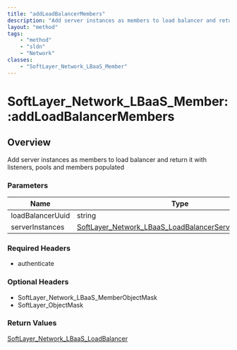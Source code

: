 ```yaml
---
title: "addLoadBalancerMembers"
description: "Add server instances as members to load balancer and return it with listeners, pools and members populated"
layout: "method"
tags:
    - "method"
    - "sldn"
    - "Network"
classes:
    - "SoftLayer_Network_LBaaS_Member"
---
```

# SoftLayer_Network_LBaaS_Member::addLoadBalancerMembers
## Overview 
Add server instances as members to load balancer and return it with listeners, pools and members populated 

### Parameters 
|Name | Type | Description |
| --- | --- | --- |
|loadBalancerUuid| string| |
|serverInstances| <a href='/reference/datatypes/SoftLayer_Network_LBaaS_LoadBalancerServerInstanceInfo'>SoftLayer_Network_LBaaS_LoadBalancerServerInstanceInfo[] </a>| |


### Required Headers
* authenticate

### Optional Headers
* SoftLayer_Network_LBaaS_MemberObjectMask
* SoftLayer_ObjectMask

### Return Values
<a href='/reference/datatypes/SoftLayer_Network_LBaaS_LoadBalancer'>SoftLayer_Network_LBaaS_LoadBalancer </a>
